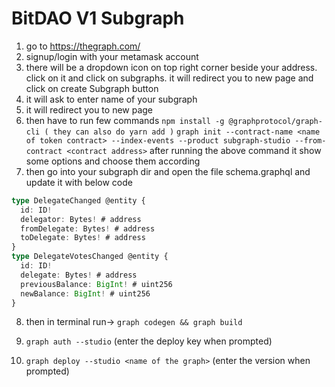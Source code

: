 # BitDAO V1 Subgraph

1. go to https://thegraph.com/
2. signup/login with your metamask account
3. there will be a dropdown icon on top right corner beside your address. click on it and click on subgraphs. it will redirect you to new page and click on create Subgraph button
4. it will ask to enter name of your subgraph
5. it will redirect you to new page
6. then have to run few commands
`npm install -g @graphprotocol/graph-cli ( they can also do yarn add )`
`graph init --contract-name <name of token contract> --index-events --product subgraph-studio --from-contract <contract address>`
after running the above command it show some options and choose them according
7. then go into your subgraph dir and open the file schema.graphql and update it with below code

```typescript
type DelegateChanged @entity {
  id: ID!
  delegator: Bytes! # address
  fromDelegate: Bytes! # address
  toDelegate: Bytes! # address
}
type DelegateVotesChanged @entity {
  id: ID!
  delegate: Bytes! # address
  previousBalance: BigInt! # uint256
  newBalance: BigInt! # uint256
}
```

8. then in terminal run-> `graph codegen && graph build`
9. `graph auth --studio` (enter the deploy key when prompted)

10. `graph deploy --studio <name of the graph>` (enter the version when prompted)